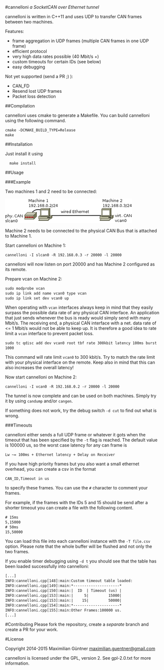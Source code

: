 #cannelloni
*a SocketCAN over Ethernet tunnel*

cannelloni is written in C++11 and uses UDP to transfer CAN frames
between two machines.

Features:

- frame aggregation in UDP frames (multiple CAN frames in one UDP
  frame)
- efficient protocol
- very high data rates possible (40 Mbit/s +)
- custom timeouts for certain IDs (see below)
- easy debugging

Not yet supported (send a PR ;) ):

- CAN_FD
- Resend lost UDP frames
- Packet loss detection

##Compilation

cannelloni uses cmake to generate a Makefile.
You can build cannelloni using the following command.

```
cmake -DCMAKE_BUILD_TYPE=Release
make
```

##Installation

Just install it using

```
  make install
```

##Usage

###Example

Two machines 1 and 2 need to be connected:

![](doc/firstexp.png)

Machine 2 needs to be connected to the physical CAN Bus that is attached
to Machine 1.

Start cannelloni on Machine 1:

```
cannelloni -I slcan0 -R 192.168.0.3 -r 20000 -l 20000
```
cannelloni will now listen on port 20000 and has Machine 2 configured as
its remote.

Prepare vcan on Machine 2:

```
sudo modprobe vcan
sudo ip link add name vcan0 type vcan
sudo ip link set dev vcan0 up
```

When operating with `vcan` interfaces always keep in mind that they
easily surpass the possible data rate of any physical CAN interface.
An application that just sends whenever the bus is ready would simply
send with many Mbit/s.
The receiving end, a physical CAN interface with a net. data rate of
<= 1 Mbit/s would not be able to keep up.
It is therefore a good idea to rate limit a `vcan` interface to
prevent packet loss.

```
sudo tc qdisc add dev vcan0 root tbf rate 300kbit latency 100ms burst 1000
```
This command will rate limit `vcan0` to 300 kbit/s.
Try to match the rate limit with your physical interface on the remote.
Keep also in mind that this can also increases the overall latency!

Now start cannelloni on Machine 2:
```
cannelloni -I vcan0 -R 192.168.0.2 -r 20000 -l 20000
```

The tunnel is now complete and can be used on both machines. Simply try
it by using `candump` and/or `cangen`.

If something does not work, try the debug switch `-d cut` to find out
what is wrong.

###Timeouts

cannelloni either sends a full UDP frame or whatever it gots when
the timeout that has been specified by the `-t` flag is reached.
The default value is 100000 us, so the worst case latency for any can
frame is

```
Lw ~= 100ms + Ethernet latency + Delay on Receiver
```

If you have high priority frames but you also want a small ethernet 
overhead, you can create a csv in the format
```
CAN_ID,Timeout in us
```
to specify these frames. You can use the `#` character to comment your
frames.

For example, if the frames with the IDs 5 and 15 should be send after
a shorter timeout you can create a file with the following content.

```
# 15ms
5,15000
# 50ms
15,50000
```

You can load this file into each cannelloni instance with the `-T
file.csv` option.
Please note that the whole buffer will be flushed and not only the two
frames.

If you enable timer debugging using `-d t` you should see that the table
has been loaded successfully into cannelloni:

```
[...]
INFO:cannelloni.cpp[148]:main:Custom timeout table loaded:
INFO:cannelloni.cpp[149]:main:*---------------------*
INFO:cannelloni.cpp[150]:main:|  ID  | Timeout (us) |
INFO:cannelloni.cpp[153]:main:|     5|         15000|
INFO:cannelloni.cpp[153]:main:|    15|         50000|
INFO:cannelloni.cpp[154]:main:*---------------------*
INFO:cannelloni.cpp[155]:main:Other Frames:100000 us.
[...]
```

#Contributing
Please fork the repository, create a *separate* branch and create a PR
for your work.

#License

Copyright 2014-2015 Maximilian Güntner <maximilian.guentner@gmail.com>

cannelloni is licensed under the GPL, version 2. See gpl-2.0.txt for
more information.
